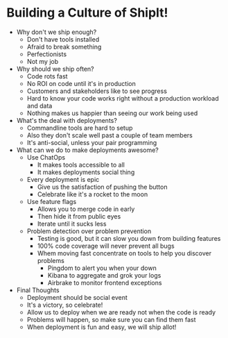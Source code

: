 Building a Culture of ShipIt!
===================

- Why don't we ship enough?
  - Don't have tools installed
  - Afraid to break something
  - Perfectionists
  - Not my job
- Why should we ship often?
  - Code rots fast
  - No ROI on code until it's in production
  - Customers and stakeholders like to see progress
  - Hard to know your code works right without a production workload and data
  - Nothing makes us happier than seeing our work being used
- What's the deal with deployments?
  - Commandline tools are hard to setup
  - Also they don't scale well past a couple of team members
  - It's anti-social, unless your pair programming
- What can we do to make deployments awesome?
  - Use ChatOps
    - It makes tools accessible to all
    - It makes deployments social thing
  - Every deployment is epic
    - Give us the satisfaction of pushing the button
    - Celebrate like it's a rocket to the moon
  - Use feature flags
    - Allows you to merge code in early
    - Then hide it from public eyes
    - Iterate until it sucks less
  - Problem detection over problem prevention
    - Testing is good, but it can slow you down from building features
    - 100% code coverage will never prevent all bugs
    - Whem moving fast concentrate on tools to help you discover problems
      - Pingdom to alert you when your down
      - Kibana to aggregate and grok your logs
      - Airbrake to monitor frontend exceptions
- Final Thoughts
  - Deployment should be social event
  - It's a victory, so celebrate!
  - Allow us to deploy when we are ready not when the code is ready
  - Problems will happen, so make sure you can find them fast
  - When deployment is fun and easy, we will ship allot!
